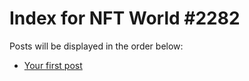 # Index for NFT World #2282
Posts will be displayed in the order below:

- [Your first post](./001-first.md)

